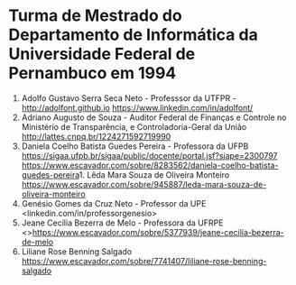 # Turma de Mestrado do Departamento de Informática da Universidade Federal de Pernambuco em 1994

1. Adolfo Gustavo Serra Seca Neto - Professsor da UTFPR - <http://adolfont.github.io> <https://www.linkedin.com/in/adolfont/>
1. Adriano Augusto de Souza - Auditor Federal de Finanças e Controle no Ministério de Transparência, e Controladoria-Geral da União <http://lattes.cnpq.br/1224271592719990>
1. Daniela Coelho Batista Guedes Pereira - Professora da UFPB <https://sigaa.ufpb.br/sigaa/public/docente/portal.jsf?siape=2300797> <https://www.escavador.com/sobre/8283562/daniela-coelho-batista-guedes-pereira>1. Lêda Mara Souza de Oliveira Monteiro <https://www.escavador.com/sobre/945887/leda-mara-souza-de-oliveira-monteiro>
2. Genésio Gomes da Cruz Neto - Professor da UPE <linkedin.com/in/professorgenesio>
3. Jeane Cecília Bezerra de Melo - Professora da UFRPE <>https://www.escavador.com/sobre/5377939/jeane-cecilia-bezerra-de-melo
4. Liliane Rose Benning Salgado <https://www.escavador.com/sobre/7741407/liliane-rose-benning-salgado>
